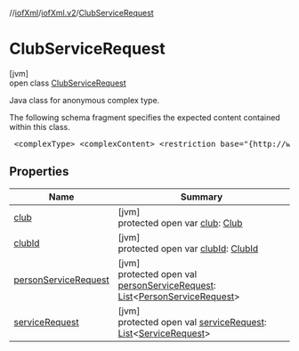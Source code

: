 //[iofXml](../../../index.md)/[iofXml.v2](../index.md)/[ClubServiceRequest](index.md)

# ClubServiceRequest

[jvm]\
open class [ClubServiceRequest](index.md)

<p>Java class for anonymous complex type. <p>The following schema fragment specifies the expected content contained within this class. <pre> &lt;complexType&gt; &lt;complexContent&gt; &lt;restriction base="{http://www.w3.org/2001/XMLSchema}anyType"&gt; &lt;sequence&gt; &lt;choice&gt; &lt;element ref="{}ClubId"/&gt; &lt;element ref="{}Club"/&gt; &lt;/choice&gt; &lt;element ref="{}ServiceRequest" maxOccurs="unbounded" minOccurs="0"/&gt; &lt;element ref="{}PersonServiceRequest" maxOccurs="unbounded" minOccurs="0"/&gt; &lt;/sequence&gt; &lt;/restriction&gt; &lt;/complexContent&gt; &lt;/complexType&gt; </pre>

## Properties

| Name | Summary |
|---|---|
| [club](club.md) | [jvm]<br>protected open var [club](club.md): [Club](../-club/index.md) |
| [clubId](club-id.md) | [jvm]<br>protected open var [clubId](club-id.md): [ClubId](../-club-id/index.md) |
| [personServiceRequest](person-service-request.md) | [jvm]<br>protected open val [personServiceRequest](person-service-request.md): [List](https://docs.oracle.com/javase/8/docs/api/java/util/List.html)<[PersonServiceRequest](../-person-service-request/index.md)> |
| [serviceRequest](service-request.md) | [jvm]<br>protected open val [serviceRequest](service-request.md): [List](https://docs.oracle.com/javase/8/docs/api/java/util/List.html)<[ServiceRequest](../-service-request/index.md)> |
